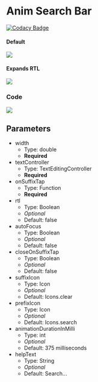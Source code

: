 # Anim Search Bar 

[![Codacy Badge](https://api.codacy.com/project/badge/Grade/5b71a1abd5354eecbe4a99fb298c81e2)](https://app.codacy.com/gh/Imgkl/anim_search_bar?utm_source=github.com&utm_medium=referral&utm_content=Imgkl/anim_search_bar&utm_campaign=Badge_Grade_Settings)

#### Default
<img src ="https://i.ibb.co/YyPgkgg/ezgif-com-gif-maker.gif">

#### Expands RTL
<img src ="https://i.ibb.co/FxMJW8K/RPReplay-Final1611222562.gif">

### Code
<img src="https://i.ibb.co/k80JSS3/carbon.png">

## Parameters
  - width 
    - Type: double
    - <b>Required</b>
  - textController  
    - Type: TextEditingController 
    - <b>Required</b>
  -  onSuffixTap 
     - Type: Function
     - <b>Required</b>
-  rtl 
     - Type: Boolean
     - <i>Optional</i>
     - Default: false
-  autoFocus 
     - Type: Boolean
     - <i>Optional</i>
     - Default: false
-  closeOnSuffixTap 
     - Type: Boolean
     - <i>Optional</i>
     - Default: false
  -  suffixIcon 
     - Type: Icon
     - <i>Optional</i>
     - Default: Icons.clear
  -  prefixIcon  
     - Type: Icon
     - <i>Optional</i>
     - Default: Icons.search
  -  animationDurationInMilli 
     - Type: int 
     - <i>Optional</i>
     - Default: 375 milliseconds
  -  helpText 
     - Type: String
      - <i>Optional</i>
      - Default: Search...

